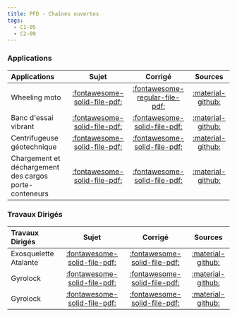 ```yaml
---
title: PFD - Chaînes ouvertes 
tags:
  - C1-05
  - C2-09
---
```


[comment]: <> (Généré automatiquement par ALL_PDF/make_markdown.py, creation_fichiers_activites)


### Applications 
 
| Applications | Sujet | Corrigé | Sources  | 
| :-------------- | :---: | :-----: | :------: | 
| Wheeling moto | [:fontawesome-solid-file-pdf:](https://xpessoles-cpge.fr/pdf/Cy_04_03_PFD_CO_App_01_MotoWheeling_Sujet.pdf) | [:fontawesome-regular-file-pdf:](https://xpessoles-cpge.fr/pdf/Cy_04_03_PFD_CO_App_01_MotoWheeling_Corrige.pdf) | [:material-github:](https://github.com/xpessoles/PSI_Cy_04_ModelisationDynamique/tree/main/Chapitre_03_Methodologie/PFD_CO/Cy_04_03_PFD_CO_App_01_MotoWheeling) | 
| Banc d'essai vibrant | [:fontawesome-solid-file-pdf:](https://xpessoles-cpge.fr/pdf/Cy_04_03_PFD_CO_App_02_BancVib_Sujet.pdf) | [:fontawesome-solid-file-pdf:](https://xpessoles-cpge.fr/pdf/Cy_04_03_PFD_CO_App_02_BancVib_Corrige.pdf) | [:material-github:](https://github.com/xpessoles/PSI_Cy_04_ModelisationDynamique/tree/main/Chapitre_03_Methodologie/PFD_CO/Cy_04_03_PFD_CO_App_02_BancVib) | 
| Centrifugeuse géotechnique | [:fontawesome-solid-file-pdf:](https://xpessoles-cpge.fr/pdf/Cy_04_03_PFD_CO_App_03_Centrifugeuse_Sujet.pdf) | [:fontawesome-solid-file-pdf:](https://xpessoles-cpge.fr/pdf/Cy_04_03_PFD_CO_App_03_Centrifugeuse_Corrige.pdf) | [:material-github:](https://github.com/xpessoles/PSI_Cy_04_ModelisationDynamique/tree/main/Chapitre_03_Methodologie/PFD_CO/Cy_04_03_PFD_CO_App_03_Centrifugeuse) | 
| Chargement et déchargement des cargos porte-conteneurs | [:fontawesome-solid-file-pdf:](https://xpessoles-cpge.fr/pdf/Cy_04_03_PFD_CO_App_04_ChargementCargo_Sujet.pdf) | [:fontawesome-solid-file-pdf:](https://xpessoles-cpge.fr/pdf/Cy_04_03_PFD_CO_App_04_ChargementCargo_Corrige.pdf) | [:material-github:](https://github.com/xpessoles/PSI_Cy_04_ModelisationDynamique/tree/main/Chapitre_03_Methodologie/PFD_CO/Cy_04_03_PFD_CO_App_04_ChargementCargo) | 

### Travaux Dirigés 
 
| Travaux Dirigés | Sujet | Corrigé | Sources  | 
| :-------------- | :---: | :-----: | :------: | 
| Exosquelette Atalante | [:fontawesome-solid-file-pdf:](https://xpessoles-cpge.fr/pdf/Cy_04_03_PFD_CO_TD_01_ExosqueletteAtalante_Sujet.pdf) | [:fontawesome-solid-file-pdf:](https://xpessoles-cpge.fr/pdf/Cy_04_03_PFD_CO_TD_01_ExosqueletteAtalante_Corrige.pdf) | [:material-github:](https://github.com/xpessoles/PSI_Cy_04_ModelisationDynamique/tree/main/Chapitre_03_Methodologie/PFD_CO/Cy_04_03_PFD_CO_TD_01_ExosqueletteAtalante) | 
| Gyrolock | [:fontawesome-solid-file-pdf:](https://xpessoles-cpge.fr/pdf/Cy_04_03_PFD_CO_TD_02_Gyrolock_Sujet.pdf) | [:fontawesome-solid-file-pdf:](https://xpessoles-cpge.fr/pdf/Cy_04_03_PFD_CO_TD_02_Gyrolock_Corrige.pdf) | [:material-github:](https://github.com/xpessoles/PSI_Cy_04_ModelisationDynamique/tree/main/Chapitre_03_Methodologie/PFD_CO/Cy_04_03_PFD_CO_TD_02_Gyrolock) | 
| Gyrolock | [:fontawesome-solid-file-pdf:](https://xpessoles-cpge.fr/pdf/Cy_04_03_PFD_CO_TD_03_Gyrolock_Sujet.pdf) | [:fontawesome-solid-file-pdf:](https://xpessoles-cpge.fr/pdf/Cy_04_03_PFD_CO_TD_03_Gyrolock_Corrige.pdf) | [:material-github:](https://github.com/xpessoles/PSI_Cy_04_ModelisationDynamique/tree/main/Chapitre_03_Methodologie/PFD_CO/Cy_04_03_PFD_CO_TD_03_Gyrolock) | 



